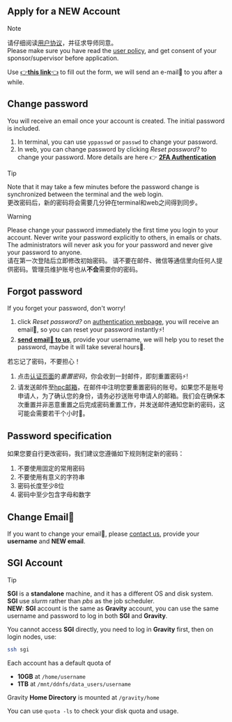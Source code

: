 
## Apply for a NEW Account
> [!NOTE]
> 请仔细阅读[用户协议](/Policy)，并征求导师同意。  
> Please make sure you have read the [user policy](/Policy), and get consent of your sponsor/supervisor before application.
> 

Use  [👉**this link**👈](https://forms.office.com/Pages/ResponsePage.aspx?id=-f5HFYhWBkCG2kSQ-Sc_lW_CRAlVS3tEtz1OEMF6VRNUMUNLOUVOSFhSMTJSTzJSUVozQldJVlRDUy4u) to fill out the form, we will send an e-mail📧 to you after a while.

## Change password

You will receive an email once your account is created.
The initial password is included.

1. In terminal, you can use `yppasswd` or `passwd` to change your password.
2. In web, you can change password by clicking *Reset password?* to change your password. More details are here 👉 [**2FA Authentication**](/Basic/Login?id=web-login)


> [!TIP]
> Note that it may take a few minutes before the password change is synchronized between the terminal and the web login.    
> 更改密码后，新的密码将会需要几分钟在terminal和web之间得到同步。
> 

> [!WARNING]
> Please change your password immediately the first time you login to your account.
> Never write your password explicitly to others, in emails or chats. The administrators will never ask you for your password and never give your password to anyone.   
> 请在第一次登陆后立即修改初始密码。
> 请不要在邮件、微信等通信里向任何人提供密码。管理员维护账号也从**不会**需要你的密码。
> 

## Forgot password

If you forget your password, don't worry!

1. click *Reset password?* on [authentication webpage](https://gravity.sjtu.edu.cn/auth/), you will receive an email📧, so you can reset your password instantly⚡!
2. [**send email📧 to us**](mailto:gravity-hpc@sjtu.edu.cn), provide your username, we will help you to reset the password, maybe it will take several hours🐢.

若忘记了密码，不要担心！
1. 点击[认证页面](https://gravity.sjtu.edu.cn/auth/)的*重置密码*，你会收到一封邮件，即刻重置密码⚡!
2. 请发送邮件至[hpc邮箱](mailto:gravity-hpc@sjtu.edu.cn)，在邮件中注明您要重置密码的账号。如果您不是账号申请人，为了确认您的身份，请务必抄送账号申请人的邮箱。我们会在确保本次重置并非恶意重置之后完成密码重置工作，并发送邮件通知您新的密码，这可能会需要若干个小时🐢。

## Password specification

如果您要自行更改密码，我们建议您遵循如下规则制定新的密码：

1. 不要使用固定的常用密码
2. 不要使用有意义的字符串
3. 密码长度至少8位
4. 密码中至少包含字母和数字

## Change Email📧
If you want to change your email📧, please [contact us](/?id=contact), provide your **username** and **NEW email**.

## SGI Account

> [!TIP]
>  **SGI** is a **standalone** machine, and it has a different OS and disk system.     
>  **SGI** use *slurm* rather than *pbs* as the job scheduler.    
> **NEW**: **SGI** account is the same as **Gravity** account, you can use the same username and password to log in both **SGI** and **Gravity**.
> 

You cannot access **SGI** directly, you need to log in **Gravity** first, then on login nodes, use:

```bash
ssh sgi
```

Each account has a default quota of 

- **10GB** at `/home/username`
- **1TB** at `/mnt/ddnfs/data_users/username`

Gravity **Home Directory** is mounted at `/gravity/home`   

You can use `quota -ls` to check your disk quota and usage.   